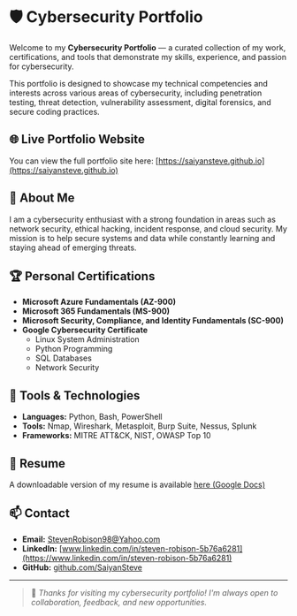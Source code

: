 # 🛡️ Cybersecurity Portfolio

Welcome to my **Cybersecurity Portfolio** — a curated collection of my work, certifications, and tools that demonstrate my skills, experience, and passion for cybersecurity.

This portfolio is designed to showcase my technical competencies and interests across various areas of cybersecurity, including penetration testing, threat detection, vulnerability assessment, digital forensics, and secure coding practices.

## 🌐 Live Portfolio Website

You can view the full portfolio site here: [https://saiyansteve.github.io](https://saiyansteve.github.io)

## 📄 About Me

I am a cybersecurity enthusiast with a strong foundation in areas such as network security, ethical hacking, incident response, and cloud security. My mission is to help secure systems and data while constantly learning and staying ahead of emerging threats.

## 🏆 Personal Certifications

- **Microsoft Azure Fundamentals (AZ-900)**
- **Microsoft 365 Fundamentals (MS-900)**
- **Microsoft Security, Compliance, and Identity Fundamentals (SC-900)**
- **Google Cybersecurity Certificate**
  - Linux System Administration
  - Python Programming
  - SQL Databases
  - Network Security

## 🧰 Tools & Technologies

- **Languages:** Python, Bash, PowerShell
- **Tools:** Nmap, Wireshark, Metasploit, Burp Suite, Nessus, Splunk
- **Frameworks:** MITRE ATT&CK, NIST, OWASP Top 10

## 📝 Resume

A downloadable version of my resume is available [here (Google Docs)](https://docs.google.com/document/d/1hB9Rw1Z_bHTgkhnIJysI3mi8WeNiBEyP/edit?usp=drive_link&ouid=104058463777346214259&rtpof=true&sd=true)

## 📫 Contact

- **Email:** StevenRobison98@Yahoo.com  
- **LinkedIn:** [www.linkedin.com/in/steven-robison-5b76a6281](https://www.linkedin.com/in/steven-robison-5b76a6281)  
- **GitHub:** [github.com/SaiyanSteve](https://github.com/SaiyanSteve)

---

> 💬 *Thanks for visiting my cybersecurity portfolio! I'm always open to collaboration, feedback, and new opportunities.*
